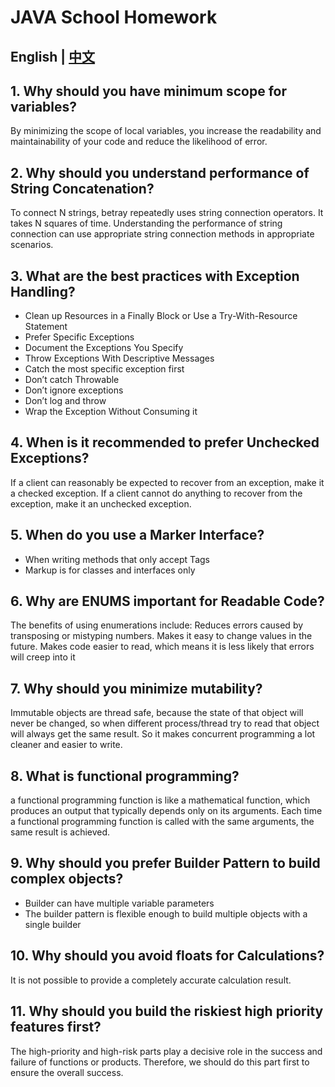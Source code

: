# JAVA School Homework

## English | [中文](https://github.com/plusGo/java-school-2class/blob/master/README-zh_CN.md)

## 1. Why should you have minimum scope for variables?
By minimizing the scope of local variables, you increase the readability and maintainability of your code and reduce the likelihood of error.


## 2. Why should you understand performance of String Concatenation?
To connect N strings, betray repeatedly uses string connection operators. It takes N squares of time. Understanding the performance of string connection can use appropriate string connection methods in appropriate scenarios.

## 3. What are the best practices with Exception Handling?
- Clean up Resources in a Finally Block or Use a Try-With-Resource Statement
- Prefer Specific Exceptions
- Document the Exceptions You Specify
- Throw Exceptions With Descriptive Messages
- Catch the most specific exception first
- Don’t catch Throwable
- Don’t ignore exceptions
- Don’t log and throw
- Wrap the Exception Without Consuming it

## 4. When is it recommended to prefer Unchecked Exceptions?
If a client can reasonably be expected to recover from an exception, make it a checked exception. If a client cannot do anything to recover from the exception, make it an unchecked exception.


## 5. When do you use a Marker Interface?
- When writing methods that only accept Tags
- Markup is for classes and interfaces only


## 6. Why are ENUMS important for Readable Code?
The benefits of using enumerations include: Reduces errors caused by transposing or mistyping numbers. Makes it easy to change values in the future. Makes code easier to read, which means it is less likely that errors will creep into it

## 7. Why should you minimize mutability?
Immutable objects are thread safe, because the state of that object will never be changed, so when different process/thread try to read that object will always get the same result. So it makes concurrent programming a lot cleaner and easier to write.

## 8. What is functional programming?
a functional programming function is like a mathematical function, which produces an output that typically depends only on its arguments. Each time a functional programming function is called with the same arguments, the same result is achieved.

## 9. Why should you prefer Builder Pattern to build complex objects?
- Builder can have multiple variable parameters
- The builder pattern is flexible enough to build multiple objects with a single builder


## 10. Why should you avoid floats for Calculations?
It is not possible to provide a completely accurate calculation result.

## 11. Why should you build the riskiest high priority features first?
The high-priority and high-risk parts play a decisive role in the success and failure of functions or products. Therefore, we should do this part first to ensure the overall success.
